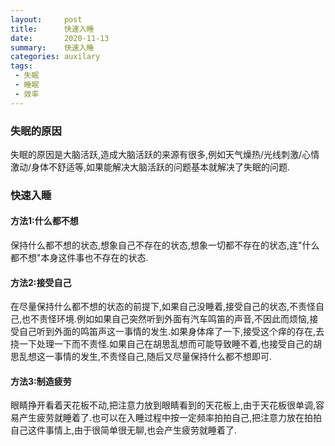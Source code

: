 ```yaml
---
layout:     post
title:      快速入睡
date:       2020-11-13
summary:    快速入睡
categories: auxilary
tags:
 - 失眠
 - 睡眠
 - 效率
---
```


### 失眠的原因

失眠的原因是大脑活跃,造成大脑活跃的来源有很多,例如天气燥热/光线刺激/心情激动/身体不舒适等,如果能解决大脑活跃的问题基本就解决了失眠的问题.

### 快速入睡

#### 方法1:什么都不想

保持什么都不想的状态,想象自己不存在的状态,想象一切都不存在的状态,连"什么都不想"本身这件事也不存在的状态.

#### 方法2:接受自己

在尽量保持什么都不想的状态的前提下,如果自己没睡着,接受自己的状态,不责怪自己,也不责怪环境.例如如果自己突然听到外面有汽车鸣笛的声音,不因此而烦恼,接受自己听到外面的鸣笛声这一事情的发生.如果身体痒了一下,接受这个痒的存在,去挠一下处理一下而不责怪.如果自己在胡思乱想而可能导致睡不着,也接受自己的胡思乱想这一事情的发生,不责怪自己,随后又尽量保持什么都不想即可.

#### 方法3:制造疲劳

眼睛挣开看着天花板不动,把注意力放到眼睛看到的天花板上,由于天花板很单调,容易产生疲劳就睡着了.也可以在入睡过程中按一定频率拍拍自己,把注意力放在拍拍自己这件事情上,由于很简单很无聊,也会产生疲劳就睡着了.

